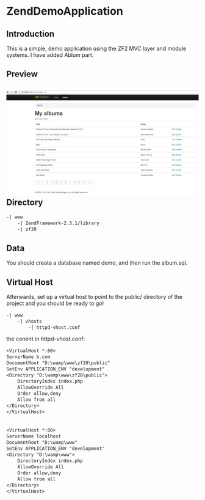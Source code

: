 ZendDemoApplication
=======================

Introduction
------------
This is a simple, demo application using the ZF2 MVC layer and module
systems. I have added Ablum part.

Preview
-------
![perview](https://raw.githubusercontent.com/leegtang/zf20/master/preview.JPG)
Directory
----------
	-| www
		-| ZendFramework-2.3.1/library
		-| zf20

Data
----
You should create a database named demo, and then run the album.sql.
 
Virtual Host
------------
Afterwards, set up a virtual host to point to the public/ directory of the
project and you should be ready to go!


	-| www
		-| vhosts
			-| httpd-vhost.conf

the conent in httpd-vhost.conf:

	<VirtualHost *:80>
	ServerName b.com
	DocumentRoot "D:\wamp\www\zf20\public"
	SetEnv APPLICATION_ENV "development"
	<Directory "D:\wamp\www\zf20\public">
	    DirectoryIndex index.php
	    AllowOverride All
	    Order allow,deny
	    Allow from all
	</Directory>
	</VirtualHost>
	
	
	<VirtualHost *:80>
	ServerName localhost
	DocumentRoot "D:\wamp\www"
	SetEnv APPLICATION_ENV "development"
	<Directory "D:\wamp\www">
	    DirectoryIndex index.php
	    AllowOverride All
	    Order allow,deny
	    Allow from all
	</Directory>
	</VirtualHost>
	
